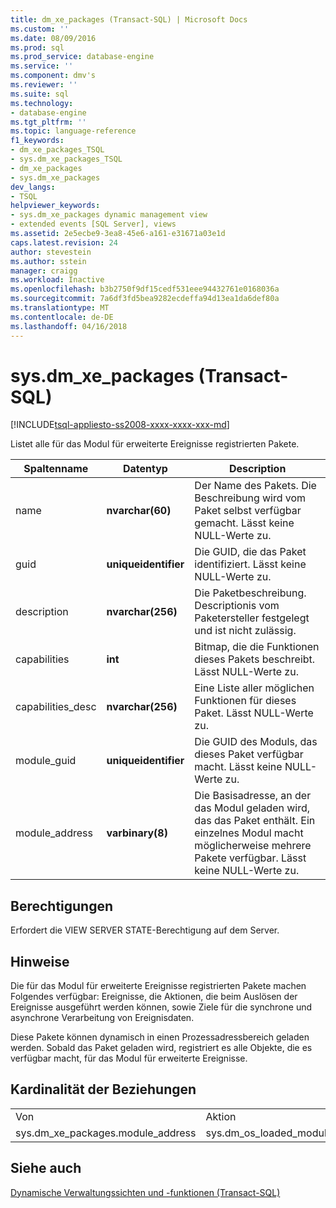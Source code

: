 ```yaml
---
title: dm_xe_packages (Transact-SQL) | Microsoft Docs
ms.custom: ''
ms.date: 08/09/2016
ms.prod: sql
ms.prod_service: database-engine
ms.service: ''
ms.component: dmv's
ms.reviewer: ''
ms.suite: sql
ms.technology:
- database-engine
ms.tgt_pltfrm: ''
ms.topic: language-reference
f1_keywords:
- dm_xe_packages_TSQL
- sys.dm_xe_packages_TSQL
- dm_xe_packages
- sys.dm_xe_packages
dev_langs:
- TSQL
helpviewer_keywords:
- sys.dm_xe_packages dynamic management view
- extended events [SQL Server], views
ms.assetid: 2e5ecbe9-3ea8-45e6-a161-e31671a03e1d
caps.latest.revision: 24
author: stevestein
ms.author: sstein
manager: craigg
ms.workload: Inactive
ms.openlocfilehash: b3b2750f9df15cedf531eee94432761e0168036a
ms.sourcegitcommit: 7a6df3fd5bea9282ecdeffa94d13ea1da6def80a
ms.translationtype: MT
ms.contentlocale: de-DE
ms.lasthandoff: 04/16/2018
---
```

# <a name="sysdmxepackages-transact-sql"></a>sys.dm_xe_packages (Transact-SQL)
[!INCLUDE[tsql-appliesto-ss2008-xxxx-xxxx-xxx-md](../../includes/tsql-appliesto-ss2008-xxxx-xxxx-xxx-md.md)]

  Listet alle für das Modul für erweiterte Ereignisse registrierten Pakete.  
  
 
|Spaltenname|Datentyp|Description|  
|-----------------|---------------|-----------------|  
|name|**nvarchar(60)**|Der Name des Pakets. Die Beschreibung wird vom Paket selbst verfügbar gemacht. Lässt keine NULL-Werte zu.|  
|guid|**uniqueidentifier**|Die GUID, die das Paket identifiziert. Lässt keine NULL-Werte zu.|  
|description|**nvarchar(256)**|Die Paketbeschreibung. Descriptionis vom Paketersteller festgelegt und ist nicht zulässig.|  
|capabilities|**int**|Bitmap, die die Funktionen dieses Pakets beschreibt. Lässt NULL-Werte zu.|  
|capabilities_desc|**nvarchar(256)**|Eine Liste aller möglichen Funktionen für dieses Paket. Lässt NULL-Werte zu.|  
|module_guid|**uniqueidentifier**|Die GUID des Moduls, das dieses Paket verfügbar macht. Lässt keine NULL-Werte zu.|  
|module_address|**varbinary(8)**|Die Basisadresse, an der das Modul geladen wird, das das Paket enthält. Ein einzelnes Modul macht möglicherweise mehrere Pakete verfügbar. Lässt keine NULL-Werte zu.|  
  
## <a name="permissions"></a>Berechtigungen  
 Erfordert die VIEW SERVER STATE-Berechtigung auf dem Server.  
  
## <a name="remarks"></a>Hinweise  
 Die für das Modul für erweiterte Ereignisse registrierten Pakete machen Folgendes verfügbar: Ereignisse, die Aktionen, die beim Auslösen der Ereignisse ausgeführt werden können, sowie Ziele für die synchrone und asynchrone Verarbeitung von Ereignisdaten.  
  
 Diese Pakete können dynamisch in einen Prozessadressbereich geladen werden. Sobald das Paket geladen wird, registriert es alle Objekte, die es verfügbar macht, für das Modul für erweiterte Ereignisse.  
  
## <a name="relationship-cardinalities"></a>Kardinalität der Beziehungen  
  
||||  
|-|-|-|  
|Von|Aktion|Beziehung|  
|sys.dm_xe_packages.module_address|sys.dm_os_loaded_modules.base_address|n:1|  
  
## <a name="see-also"></a>Siehe auch  
 [Dynamische Verwaltungssichten und -funktionen &#40;Transact-SQL&#41;](~/relational-databases/system-dynamic-management-views/system-dynamic-management-views.md)  
  
  

